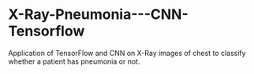 # X-Ray-Pneumonia---CNN-Tensorflow

Application of TensorFlow and CNN on X-Ray images of chest to classify whether a patient has pneumonia or not.
